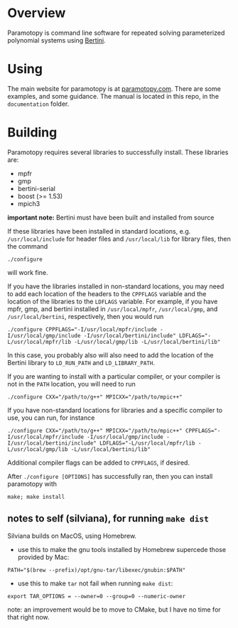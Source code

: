 # Overview

Paramotopy is command line software for repeated solving parameterized polynomial systems using [Bertini](https://bertini.nd.edu).


# Using

The main website for paramotopy is at [paramotopy.com](https://paramotopy.com).  There are some examples, and some guidance.  The manual is located in this repo, in the `documentation` folder.

# Building

Paramotopy requires several libraries to successfully install.  These libraries are:

* mpfr
* gmp
* bertini-serial
* boost (>= 1.53)
* mpich3

**important note:** Bertini must have been built and installed from source

If these libraries have been installed in standard locations, e.g. `/usr/local/include` for header files and `/usr/local/lib` for library files, then the command

    ./configure

will work fine.

If you have the libraries installed in non-standard locations, you may need to add each location of the headers to the `CPPFLAGS` variable and the location of the libraries to the `LDFLAGS` variable.  For example, if you have mpfr, gmp, and bertini installed in `/usr/local/mpfr`, `/usr/local/gmp`, and `/usr/local/bertini`, respectively, then you would run


    ./configure CPPFLAGS="-I/usr/local/mpfr/include -I/usr/local/gmp/include -I/usr/local/bertini/include" LDFLAGS="-L/usr/local/mpfr/lib -L/usr/local/gmp/lib -L/usr/local/bertini/lib"

In this case, you probably also will also need to add the location of the Bertini library to `LD_RUN_PATH` and `LD_LIBRARY_PATH`.

If you are wanting to install with a particular compiler, or your compiler is not in the `PATH` location, you will need to run

    ./configure CXX="/path/to/g++" MPICXX="/path/to/mpic++"


If you have non-standard locations for libraries and a specific compiler to use, you can run, for instance


    ./configure CXX="/path/to/g++" MPICXX="/path/to/mpic++" CPPFLAGS="-I/usr/local/mpfr/include -I/usr/local/gmp/include -I/usr/local/bertini/include" LDFLAGS="-L/usr/local/mpfr/lib -L/usr/local/gmp/lib -L/usr/local/bertini/lib"


Additional compiler flags can be added to `CPPFLAGS`, if desired.


After `./configure [OPTIONS]` has successfully ran, then you can install paramotopy with

    make; make install

## notes to self (silviana), for running `make dist`

Silviana builds on MacOS, using Homebrew.  

* use this to make the gnu tools installed by Homebrew supercede those provided by Mac:

```
PATH="$(brew --prefix)/opt/gnu-tar/libexec/gnubin:$PATH"
```

* use this to make `tar` not fail when running `make dist`:

```
export TAR_OPTIONS = --owner=0 --group=0 --numeric-owner
```

note: an improvement would be to move to CMake, but I have no time for that right now.
